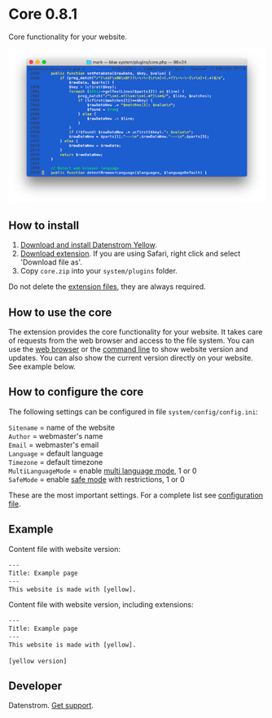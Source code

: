 Core 0.8.1
==========
Core functionality for your website.

<p align="center"><img src="core-screenshot.png?raw=true" alt="Screenshot"></p>

## How to install

1. [Download and install Datenstrom Yellow](https://github.com/datenstrom/yellow/).
2. [Download extension](https://github.com/datenstrom/yellow-extensions/raw/master/zip/core.zip). If you are using Safari, right click and select 'Download file as'.
3. Copy `core.zip` into your `system/plugins` folder.

Do not delete the [extension files](update.ini), they are always required.

## How to use the core

The extension provides the core functionality for your website. It takes care of requests from the web browser and access to the file system. You can use the [web browser](https://github.com/datenstrom/yellow-extensions/tree/master/features/edit) or the [command line](https://github.com/datenstrom/yellow-extensions/tree/master/features/command) to show website version and updates. You can also show the current version directly on your website. See example below.

## How to configure the core

The following settings can be configured in file `system/config/config.ini`:

`Sitename` = name of the website  
`Author` = webmaster's name  
`Email` = webmaster's email  
`Language` = default language  
`Timezone` = default timezone  
`MultiLanguageMode` = enable [multi language mode](https://developers.datenstrom.se/help/language-configuration#multi-language-mode), 1 or 0  
`SafeMode` = enable [safe mode](https://developers.datenstrom.se/help/security-configuration#safe-mode) with restrictions, 1 or 0  

These are the most important settings. For a complete list see [configuration file](https://github.com/datenstrom/yellow/blob/master/system/config/config.ini).

## Example

Content file with website version:

```
---
Title: Example page
---
This website is made with [yellow].
```

Content file with website version, including extensions:

```
---
Title: Example page
---
This website is made with [yellow].

[yellow version]
```

## Developer

Datenstrom. [Get support](https://developers.datenstrom.se/help/support).

